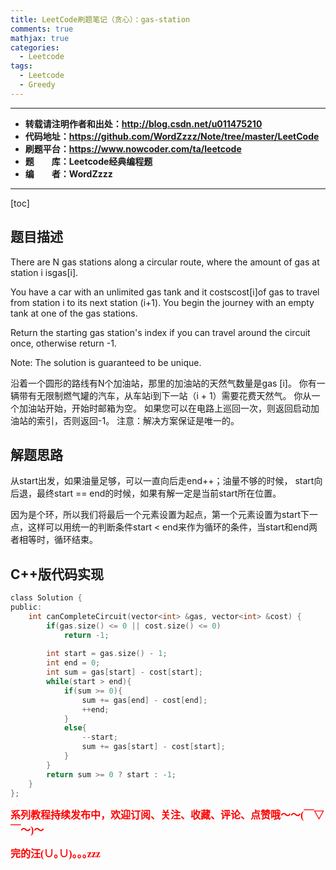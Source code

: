```yaml
---
title: LeetCode刷题笔记（贪心）：gas-station
comments: true
mathjax: true
categories:
  - Leetcode
tags:
  - Leetcode
  - Greedy
---
```


----------

- **转载请注明作者和出处：http://blog.csdn.net/u011475210**
- **代码地址：https://github.com/WordZzzz/Note/tree/master/LeetCode**
- **刷题平台：https://www.nowcoder.com/ta/leetcode**
- **题&emsp;&emsp;库：Leetcode经典编程题**
- **编&emsp;&emsp;者：WordZzzz**

----------

[toc]

## 题目描述

There are N gas stations along a circular route, where the amount of gas at station i isgas[i].

You have a car with an unlimited gas tank and it costscost[i]of gas to travel from station i to its next station (i+1). You begin the journey with an empty tank at one of the gas stations.

Return the starting gas station's index if you can travel around the circuit once, otherwise return -1.

Note: 
The solution is guaranteed to be unique.

沿着一个圆形的路线有N个加油站，那里的加油站的天然气数量是gas [i]。 你有一辆带有无限制燃气罐的汽车，从车站i到下一站（i + 1）需要花费天然气。 你从一个加油站开始，开始时邮箱为空。 如果您可以在电路上巡回一次，则返回启动加油站的索引，否则返回-1。 注意：解决方案保证是唯一的。

## 解题思路

从start出发，如果油量足够，可以一直向后走end++；油量不够的时候，
start向后退，最终start == end的时候，如果有解一定是当前start所在位置。

因为是个环，所以我们将最后一个元素设置为起点，第一个元素设置为start下一点，这样可以用统一的判断条件start < end来作为循环的条件，当start和end两者相等时，循环结束。

## C++版代码实现

```c
class Solution {
public:
    int canCompleteCircuit(vector<int> &gas, vector<int> &cost) {
        if(gas.size() <= 0 || cost.size() <= 0)
            return -1;
        
        int start = gas.size() - 1;
        int end = 0;
        int sum = gas[start] - cost[start];
        while(start > end){
            if(sum >= 0){
                sum += gas[end] - cost[end];
                ++end;
            }
            else{
                --start;
                sum += gas[start] - cost[start];
            }
        }
        return sum >= 0 ? start : -1;
    }
};
```

**<font color="red" size=3 face="仿宋">系列教程持续发布中，欢迎订阅、关注、收藏、评论、点赞哦～～(￣▽￣～)～</font>**

**<font color="red" size=3 face="仿宋">完的汪(∪｡∪)｡｡｡zzz</font>**